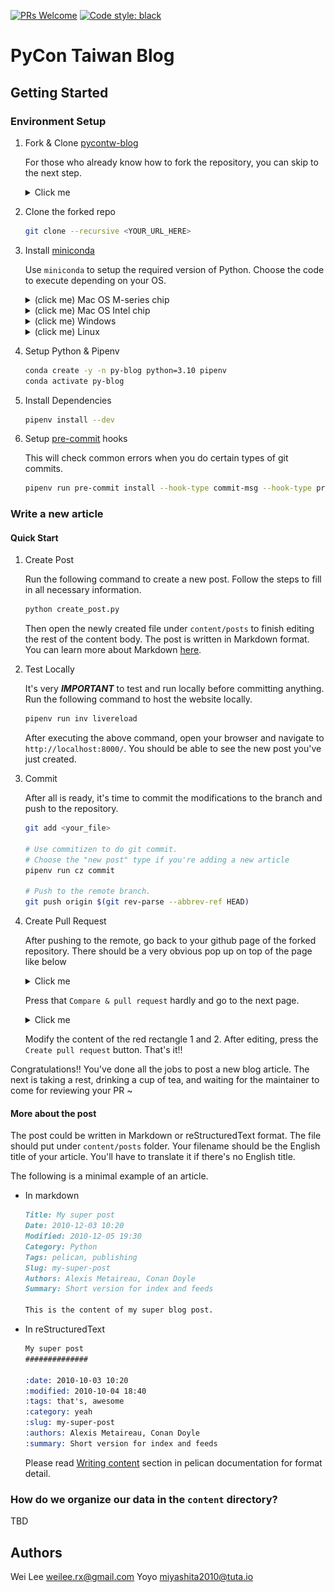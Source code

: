 [![PRs Welcome](https://img.shields.io/badge/PRs-welcome-brightgreen.svg?style=flat-square)](http://makeapullrequest.com)
[![Code style: black](https://img.shields.io/badge/code%20style-black-000000.svg)](https://github.com/psf/black)

# PyCon Taiwan Blog

## Getting Started
### Environment Setup

1. Fork & Clone [pycontw-blog](https://github.com/pycontw/pycontw-blog)

    For those who already know how to fork the repository, you can skip to the next step.

    <details>
    <summary> Click me</summary>

    1.1 Navigate to [pycontw-blog](https://github.com/pycontw/pycontw-blog) and press the `Fork` button
    on the top right corner.
    <img src="./content/images/step_1_fork_repo.png" />

    1.2 Press `Create fork`
    <img src="./content/images/step_2_create_fork.png" />

    1.3 Copy the URL of the forked repo
    <img src="./content/images/step_3_copy_url.png" />
    </details>

2. Clone the forked repo

    ```bash
    git clone --recursive <YOUR_URL_HERE>
    ```

3. Install [miniconda](https://docs.anaconda.com/free/miniconda/#quick-command-line-install)

    Use `miniconda` to setup the required version of Python.
    Choose the code to execute depending on your OS.

    <details>
    <summary>(click me) Mac OS M-series chip</summary>

    ```bash
    mkdir -p ~/miniconda3
    curl https://repo.anaconda.com/miniconda/Miniconda3-latest-MacOSX-arm64.sh -o ~/miniconda3/miniconda.sh
    bash ~/miniconda3/miniconda.sh -b -u -p ~/miniconda3
    rm -rf ~/miniconda3/miniconda.sh
    ~/miniconda3/bin/conda init zsh
    ```
    </details>

    <details>
    <summary>(click me) Mac OS Intel chip</summary>

    ```bash
    mkdir -p ~/miniconda3
    curl https://repo.anaconda.com/miniconda/Miniconda3-latest-MacOSX-x86_64.sh -o ~/miniconda3/miniconda.sh
    bash ~/miniconda3/miniconda.sh -b -u -p ~/miniconda3
    rm -rf ~/miniconda3/miniconda.sh
    ~/miniconda3/bin/conda init zsh
    ```
    </details>

    <details>
    <summary>(click me) Windows</summary>

    ```bash
    curl https://repo.anaconda.com/miniconda/Miniconda3-latest-Windows-x86_64.exe -o miniconda.exe
    start /wait "" miniconda.exe /S
    del miniconda.exe
    ~/miniconda3/bin/conda init bash
    ```
    </details>

    <details>
    <summary>(click me) Linux</summary>

    ```bash
    mkdir -p ~/miniconda3
    wget https://repo.anaconda.com/miniconda/Miniconda3-latest-Linux-x86_64.sh -O ~/miniconda3/miniconda.sh
    bash ~/miniconda3/miniconda.sh -b -u -p ~/miniconda3
    rm -rf ~/miniconda3/miniconda.sh
    ~/miniconda3/bin/conda init bash
    ```
    </details>

4. Setup Python & Pipenv

    ```bash
    conda create -y -n py-blog python=3.10 pipenv
    conda activate py-blog
    ```

5. Install Dependencies
    ```bash
    pipenv install --dev
    ```

6. Setup [pre-commit](https://pre-commit.com/) hooks

    This will check common errors when you do certain types of git commits.

    ```bash
    pipenv run pre-commit install --hook-type commit-msg --hook-type pre-push --hook-type pre-commit
    ```

### Write a new article

#### Quick Start

1. Create Post

    Run the following command to create a new post. Follow the steps to fill in all necessary information.

    ```bash
    python create_post.py
    ```

    Then open the newly created file under `content/posts` to finish editing the rest of the content body.
    The post is written in Markdown format. You can learn more about Markdown [here](https://www.markdownguide.org/cheat-sheet/).

2. Test Locally

    It's very ***IMPORTANT*** to test and run locally before committing anything. Run the following command to host the website locally.

    ```bash
    pipenv run inv livereload
    ```

    After executing the above command, open your browser and navigate to `http://localhost:8000/`.
    You should be able to see the new post you've just created.

3. Commit

    After all is ready, it's time to commit the modifications to the branch and push to the repository.

    ```bash
    git add <your_file>

    # Use commitizen to do git commit.
    # Choose the "new post" type if you're adding a new article
    pipenv run cz commit

    # Push to the remote branch.
    git push origin $(git rev-parse --abbrev-ref HEAD)
    ```

4. Create Pull Request

    After pushing to the remote, go back to your github page of the forked repository. There should be a very obvious pop up on top of the page like below
    <details>
    <summary>Click me</summary>
    <img src="content/images/pr_step_1.png" />
    </details>

    Press that `Compare & pull request` hardly and go to the next page.

    <details>
    <summary>Click me</summary>
    <img src="content/images/pr_step_2.png" />
    </details>

    Modify the content of the red rectangle 1 and 2. After editing, press the `Create pull request` button. That's it!!

Congratulations!! You've done all the jobs to post a new blog article. The next is taking a rest, drinking a cup of tea, and waiting for the maintainer to come for reviewing your PR ~


#### More about the post

The post could be written in Markdown or reStructuredText format. The file should put under `content/posts` folder. Your filename should be the English title of your article. You'll have to translate it if there's no English title.

The following is a minimal example of an article.
* In markdown
    ```markdown
    Title: My super post
    Date: 2010-12-03 10:20
    Modified: 2010-12-05 19:30
    Category: Python
    Tags: pelican, publishing
    Slug: my-super-post
    Authors: Alexis Metaireau, Conan Doyle
    Summary: Short version for index and feeds

    This is the content of my super blog post.
    ```
* In reStructuredText
    ```reStructuredText
    My super post
    ##############

    :date: 2010-10-03 10:20
    :modified: 2010-10-04 18:40
    :tags: that's, awesome
    :category: yeah
    :slug: my-super-post
    :authors: Alexis Metaireau, Conan Doyle
    :summary: Short version for index and feeds
    ```

    Please read [Writing content](https://docs.getpelican.com/en/latest/content.html) section in pelican documentation for format detail.

### How do we organize our data in the `content` directory?
TBD

## Authors
Wei Lee <weilee.rx@gmail.com>
Yoyo <miyashita2010@tuta.io>
